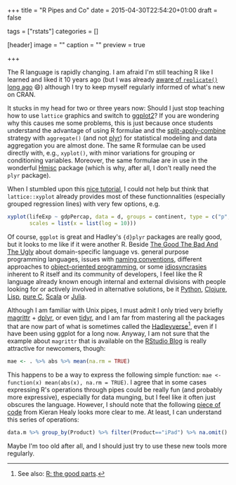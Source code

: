 +++
title = "R Pipes and Co"
date = 2015-04-30T22:54:20+01:00
draft = false

tags = ["rstats"]
categories = []

[header]
image = ""
caption = ""
preview = true

+++

The R language is rapidly changing. I am afraid I'm still teaching R like I learned and liked it 10 years ago (but I was already [aware of `replicate()` long ago](http://wp.me/p1MjYA-xN) :smile:) although I try to keep myself regularly informed of what's new on CRAN.

It stucks in my head for two or three years now: Should I just stop teaching how to use `lattice` graphics and switch to [ggplot2](http://ggplot2.org)? If you are wondering why this causes me some problems, this is just because once students understand the advantage of using R formulae and the [split-apply-combine](http://www.jstatsoft.org/v40/i01/) strategy with `aggregate()` (and not [plyr](http://plyr.had.co.nz)) for statistical modeling and data aggregation you are almost done. The same R formulae can be used directly with, e.g., `xyplot()`, with minor variations for grouping or conditioning variables. Moreover, the same formulae are in use in the wonderful [Hmisc](http://aliquote.org/articles/tech/hmisc/hmisc.html) package (which is why, after all, I don't really need the `plyr` package).

When I stumbled upon this [nice tutorial](https://ramnathv.github.io/pycon2014-r/visualize/base_graphics.html), I could not help but think that `lattice::xyplot` already provides most of these functionnalities (especially grouped regression lines) with very few options, e.g.

```r
xyplot(lifeExp ~ gdpPercap, data = d, groups = continent, type = c("p", "r"),
       scales = list(x = list(log = 10)))
```

Of course, `ggplot` is great and Hadley's `{d}plyr` packages are really good, but it looks to me like if it were another R. Beside [The Good The Bad And The Ugly](https://www.youtube.com/watch?v=6S9r_YbqHy8) about domain-specific language vs. general purpose programming languages, issues with [naming conventions](http://journal.r-project.org/archive/2012-2/RJournal_2012-2_Baaaath.pdf), different approaches to [object-oriented programming](http://adv-r.had.co.nz/OO-essentials.html), or some [idiosyncrasies](http://appliedpredictivemodeling.com/blog/2013/6/13/type-what) inherent to R itself and its community of developers, I feel like the R language already known enough internal and external divisions with people looking for or actively involved in alternative solutions, be it [Python](http://pandas.pydata.org/pandas-docs/version/0.15.2/ecosystem.html), [Clojure](http://data-sorcery.org), [Lisp](https://github.com/blindglobe/common-lisp-stat/), [pure C](http://modelingwithdata.org/about_the_book.html), [Scala](https://darrenjw.wordpress.com/2013/12/23/scala-as-a-platform-for-statistical-computing-and-data-science/) or [Julia](http://www.evanmiller.org/why-im-betting-on-julia.html).

Although I am familiar with Unix pipes, I must admit I only tried very briefly [magrittr](https://github.com/smbache/magrittr) + [dplyr](http://cran.rstudio.com/web/packages/dplyr/vignettes/introduction.html), or even [tidyr](http://blog.rstudio.org/2014/07/22/introducing-tidyr/), and I am far from mastering all the packages that are now part of what is sometimes called the [Hadleyverse](http://adolfoalvarez.cl/the-hitchhikers-guide-to-the-hadleyverse/)[^1], even if I have been using ggplot for a long now. Anyway, I am not sure that the example about `magrittr` that is available on the [RStudio Blog](http://blog.rstudio.org/2014/12/01/magrittr-1-5/) is really attractive for newcomers, though:

```r
mae <- . %>% abs %>% mean(na.rm = TRUE)
```

This happens to be a way to express the following simple function: `mae <- function(x) mean(abs(x), na.rm = TRUE)`. I agree that in some cases expressing R's operations through pipes could be really fun (and probably more expressive), especially for data munging, but I feel like it often just obscures the language. However, I should note that the following [piece of code](https://github.com/kjhealy/apple/blob/master/apple.r) from Kieran Healy looks more clear to me. At least, I can understand this series of operations:

```r
data.m %>% group_by(Product) %>% filter(Product=="iPad") %>% na.omit() %>% data.frame(.)
```

Maybe I'm too old after all, and I should just try to use these new tools more regularly.


[^1]: See also: [R: the good parts](http://blog.datascienceretreat.com).
